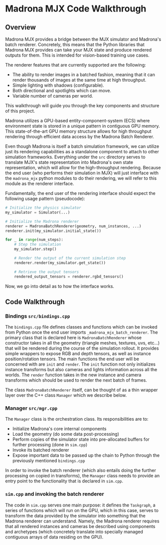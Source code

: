 # Madrona MJX Code Walkthrough

## Overview

Madrona MJX provides a bridge between the MJX simulator and Madrona's batch renderer. Concretely, this means that
the Python libraries that Madrona MJX provides can take your MJX state and produce rendered outputs for them.
This is intended for vision-based training use cases.

The renderer features that are currently supported are the following:
- The ability to render images in a batched fashion, meaning that it can render thousands of images at the same time at high throughput.
- Simple lighting with shadows (configurable).
- Both directional and spotlights which can move.
- Variable number of cameras per world.

This walkthrough will guide you through the key components and structure of this project.

Madrona utilizes a GPU-based entity-component-system (ECS) where environment state is stored in a unique pattern in contiguous GPU memory. This state-of-the-art GPU memory structure allows for high throughput rendering through efficient data access by the Madrona Batch Renderer.

Even though Madrona is itself a batch simulation framework, we can utilize just its rendering capabilities as a standalone component to attach to other simulation frameworks. Everything under the `src` directory serves to translate MJX's state representation into Madrona's own state representation, which will allow for the high-throughput rendering. Because the end user (who performs their simulation in MJX) will just interface with the `madrona_mjx` python modules to do their rendering, we will refer to this module as the renderer interface.

Fundamentally, the end user of the rendering interface should expect the following usage pattern (pseudocode):

```python
# Initialize the physics simulator
my_simulator = Simulator(...)

# Initialize the Madrona renderer
renderer = MadronaBatchRenderer(geometry, num_instances, ...)
renderer.init(my_simulator.initial_state())

for _ in range(num_steps):
    # Step the simulation
    my_simulator.step()

    # Render the output of the current simulation step
    renderer.render(my_simulator.get_state())

    # Retrieve the output tensors
    rendered_output_tensors = renderer.rgbd_tensors()
```

Now, we go into detail as to how the interface works.

## Code Walkthrough

### Bindings `src/bindings.cpp`

The `bindings.cpp` file defines classes and functions which can be invoked from Python once the end user imports `_madrona_mjx_batch_renderer`. The primary class that is declared here is `MadronaBatchRenderer` whose constructor takes in all the geometry (triangle meshes, textures, uvs, etc...) that will be rendered during the course of the simulation rollout. It provides simple wrappers to expose RGB and depth tensors, as well as instance position/rotation tensors. The main functions the end user will be concerned with are `init` and `render`. The `init` function not only initializes instance transforms but also cameras and lights information across all the worlds. The `render` function takes in the new instance and camera transforms which should be used to render the next batch of frames.

The class `MadronaBatchRenderer` itself, can be thought of as a thin wrapper layer over the C++ class `Manager` which we describe below.

### Manager `src/mgr.cpp`

The `Manager` class is the orchestration class. Its responsibilities are to:

- Initialize Madrona's core internal components
- Load the geometry (do some data post-processing)
- Perform copies of the simulator state into pre-allocated buffers for further processing (done in `sim.cpp`)
- Invoke its batched renderer
- Expose important data to be passed up the chain to Python through the previously mentioned `bindings.cpp`

In order to invoke the batch renderer (which also entails doing the further processing on copied in transforms), the `Manager` class needs to provide an entry point to the functionality that is declared in `sim.cpp`.

### `sim.cpp` and invoking the batch renderer

The code in `sim.cpp` serves one main purpose: it defines the `Taskgraph`, a series of functions which will run on the GPU, which in this case, serves to transform the data provided by the simulator into something that the Madrona renderer can understand. Namely, the Madrona renderer requires that all rendered instances and cameras be described using components and archetypes (which concretely translate into specially managed contiguous arrays of data residing on the GPU).